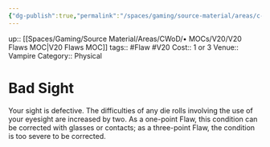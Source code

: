```yaml
---
{"dg-publish":true,"permalink":"/spaces/gaming/source-material/areas/c-wo-d/genre/vampire/v20/merits-and-flaws/bad-sight/","dgHomeLink":true,"dgPassFrontmatter":true}
---
```


up:: [[Spaces/Gaming/Source Material/Areas/CWoD/• MOCs/V20/V20 Flaws MOC|V20 Flaws MOC]]
tags:: #Flaw #V20 
Cost:: 1 or 3
Venue:: Vampire
Category:: Physical
# Bad Sight
Your sight is defective. The difficulties of any die
rolls involving the use of your eyesight are increased by
two. As a one-point Flaw, this condition can be corrected
with glasses or contacts; as a three-point Flaw,
the condition is too severe to be corrected.